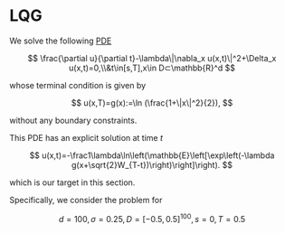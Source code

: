 # LQG

We solve the following [PDE](https://www.pnas.org/doi/epdf/10.1073/pnas.1718942115)

$$
\frac{\partial u}{\partial t}-\lambda\|\nabla_x u(x,t)\|^2+\Delta_x u(x,t)=0,\\&t\in[s,T],x\in D⊂\mathbb{R}^d
$$

whose terminal condition is given by

$$
u(x,T)=g(x):=\ln (\frac{1+\|x\|^2}{2}),
$$

without any boundary constraints.



This PDE has an explicit solution at time $t$

$$
u(x,t)=-\frac1\lambda\ln\left(\mathbb{E}\left[\exp\left(-\lambda g(x+\sqrt{2}W_{T-t})\right)\right]\right).
$$

which is our target in this section.



Specifically, we consider the problem for

$$
d=100, \sigma=0.25, D=[-0.5,0.5]^{100}, s=0, T=0.5
$$

